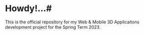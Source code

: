 # Howdy!...# 
This is the official repository for my Web & Mobile 3D Applicaitons development project for the Spring Term 2023.
